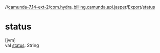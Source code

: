 //[camunda-7.14-ext-2](../../../index.md)/[com.hydra_billing.camunda.api.jasper](../index.md)/[Export](index.md)/[status](status.md)

# status

[jvm]\
val [status](status.md): String
